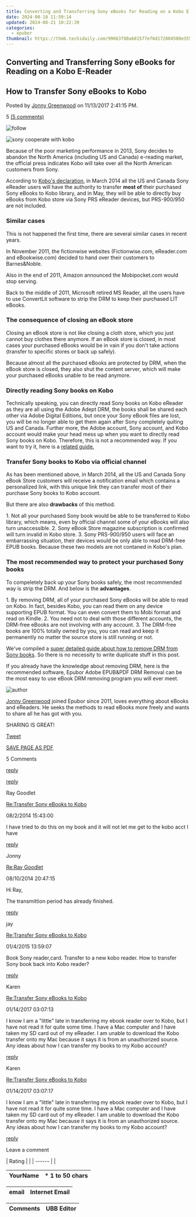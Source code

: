 ```yaml
---
title: Converting and Transferring Sony eBooks for Reading on a Kobo E-Reader
date: 2024-08-18 11:59:14
updated: 2024-08-21 10:22:39
categories:
  - epubor
thumbnail: https://thmb.techidaily.com/99663f80a681577ef6d172804500e3555c286bc17d7a19ae0d763067c374fc29.jpg
---
```


## Converting and Transferring Sony eBooks for Reading on a Kobo E-Reader

## How to Transfer Sony eBooks to Kobo

Posted by [Jonny Greenwood](https://plus.google.com/u/0/+JonnyGreenwood999) on 11/13/2017 2:41:15 PM.

5 [(5 comments)](http://www.epubor.com/#comment-area) 



![follow](http://www.epubor.com/images/follow.png)

![sony cooperate with kobo](http://www.epubor.com/images/sony-and-kobo.jpg)

Because of the poor marketing performance in 2013, Sony decides to abandon the North America (including US and Canada) e-reading market, the official press indicates Kobo will take over all the North American customers from Sony.

According to [Kobo's declaration](http://www.kobo.com/sony#), in March 2014 all the US and Canada Sony eReader users will have the authority to transfer **most of** their purchased Sony eBooks to Kobo library, and in May, they will be able to directly buy eBooks from Kobo store via Sony PRS eReader devices, but PRS-900/950 are not included.

### Similar cases

This is not happened the first time, there are several similar cases in recent years.

In November 2011, the fictionwise websites (Fictionwise.com, eReader.com and eBookwise.com) decided to hand over their customers to Barnes&Noble.

Also in the end of 2011, Amazon announced the Mobipocket.com would stop serving.

Back to the middle of 2011, Microsoft retired MS Reader, all the users have to use ConvertLit software to strip the DRM to keep their purchased LIT eBooks.

### The consequence of closing an eBook store

Closing an eBook store is not like closing a cloth store, which you just cannot buy clothes there anymore. If an eBook store is closed, in most cases your purchased eBooks would be in vain if you don't take actions (transfer to specific stores or back up safely).

Because almost all the purchased eBooks are protected by DRM, when the eBook store is closed, they also shut the content server, which will make your purchased eBooks unable to be read anymore.

### Directly reading Sony books on Kobo

Technically speaking, you can directly read Sony books on Kobo eReader as they are all using the Adobe Adept DRM, the books shall be shared each other via Adobe Digital Editions, but once your Sony eBook files are lost, you will be no longer able to get them again after Sony completely quiting US and Canada. Further more, the Adobe account, Sony account, and Kobo account would make your head mess up when you want to directly read Sony books on Kobo. Therefore, this is not a recommended way. If you want to try it, here is a [related guide.](https://tools.techidaily.com/epubor/products/)

### Transfer Sony books to Kobo via official channel

As has been mentioned above, in March 2014, all the US and Canada Sony eBook Store customers will receive a notification email which contains a personalized link, with this unique link they can transfer most of their purchase Sony books to Kobo account.

But there are also **drawbacks** of this method.

1\. Not all your purchased Sony book would be able to be transferred to Kobo library, which means, even by official channel some of your eBooks will also turn unaccessible. 
2\. Sony eBook Store magazine subscription is confirmed will turn invalid in Kobo store. 
3\. Sony PRS-900/950 users will face an embarrassing situation, their devices would be only able to read DRM-free EPUB books. Because these two models are not contaned in Kobo's plan. 

### The most recommended way to protect your purchased Sony books

To compeletely back up your Sony books safely, the most recommended way is strip the DRM. And below is the **advantages**.

1\. By removing DRM, all of your purchased Sony eBooks will be able to read on Kobo. In fact, besides Kobo, you can read them on any device supporting EPUB format. You can even convert them to Mobi format and read on Kindle. 
2\. You need not to deal with those different accounts, the DRM-free eBooks are not involving with any account. 
3\. The DRM-free books are 100% totally owned by you, you can read and keep it permanently no matter the source store is still running or not. 

We've compiled a [super detailed guide about how to remove DRM from Sony books](https://tools.techidaily.com/epubor/products/). So there is no necessity to write duplicate stuff in this post.

If you already have the knowledge about removing DRM, here is the recommended software, Epubor Adobe EPUB&PDF DRM Removal can be the most easy to use eBook DRM removing program you will ever meet.

[](https://tools.techidaily.com/epubor/ultimate/) [](https://tools.techidaily.com/epubor/ultimate/) 

![author](http://www.epubor.com/images/uppic/jonny.png)

[Jonny Greenwood](https://plus.google.com/u/0/+JonnyGreenwood999) joined Epubor since 2011, loves everything about eBooks and eReaders. He seeks the methods to read eBooks more freely and wants to share all he has got with you.

SHARING IS GREAT!

[Tweet](https://twitter.com/share) 

[SAVE PAGE AS PDF](https://tools.techidaily.com/epubor/transfer/) 



5 Comments

[reply](https://tools.techidaily.com/epubor/products/) 

[reply](https://tools.techidaily.com/epubor/products/) 

Ray Goodlet

[Re:Transfer Sony eBooks to Kobo](https://tools.techidaily.com/epubor/products/)

08/2/2014 15:43:00

I have tried to do this on my book and it will not let me get to the kobo acct I have

[reply](https://tools.techidaily.com/epubor/products/) 

Jonny

[Re:Ray Goodlet](https://tools.techidaily.com/epubor/products/)

08/10/2014 20:47:15

Hi Ray,

 The transmittion period has already finished.

[reply](https://tools.techidaily.com/epubor/products/) 

jay

[Re:Transfer Sony eBooks to Kobo](https://tools.techidaily.com/epubor/products/)

01/4/2015 13:59:07

Book Sony reader,card. Transfer to a new kobo reader. How to transfer Sony book back into Kobo reader?

[reply](https://tools.techidaily.com/epubor/products/) 

Karen

[Re:Transfer Sony eBooks to Kobo](https://tools.techidaily.com/epubor/products/)

01/14/2017 03:07:13

I know I am a "little" late in transferring my ebook reader over to Kobo, but I have not read it for quite some time. I have a Mac computer and I have taken my SD card out of my eReader. I am unable to download the Kobo transfer onto my Mac because it says it is from an unauthorized source.  
 Any ideas about how I can transfer my books to my Kobo account?

[reply](https://tools.techidaily.com/epubor/products/) 

Karen

[Re:Transfer Sony eBooks to Kobo](https://tools.techidaily.com/epubor/products/)

01/14/2017 03:07:17

I know I am a "little" late in transferring my ebook reader over to Kobo, but I have not read it for quite some time. I have a Mac computer and I have taken my SD card out of my eReader. I am unable to download the Kobo transfer onto my Mac because it says it is from an unauthorized source.  
 Any ideas about how I can transfer my books to my Kobo account?

[reply](https://tools.techidaily.com/epubor/products/) 

Leave a comment

| Rating |  |
| ------ |  |

| YourName | \*  1 to 50 chars |
| -------- | ----------------- |

| email | Internet Email |
| ----- | -------------- |

| Comments | UBB Editor |
| -------- | ---------- |

<ins class="adsbygoogle"
     style="display:block"
     data-ad-format="autorelaxed"
     data-ad-client="ca-pub-7571918770474297"
     data-ad-slot="1223367746"></ins>



<ins class="adsbygoogle"
     style="display:block"
     data-ad-client="ca-pub-7571918770474297"
     data-ad-slot="8358498916"
     data-ad-format="auto"
     data-full-width-responsive="true"></ins>
